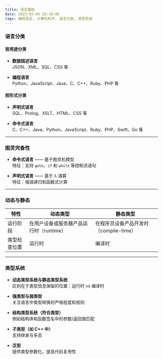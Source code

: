 ```yaml
---
title: 语言基础
date: 2025-05-04 20:10:06
tags: 编程语言, 计算机科学, 语言分类, 类型系统
---
```

<!-- more -->
### 语言分类

#### 按用途分类

- **数据描述语言**  
  JSON、XML、SQL、CSS 等

- **编程语言**  
  Python、JavaScript、Java、C、C++、Ruby、PHP 等

#### 按形式分类

- **声明式语言**  
  SQL、Prolog、XSLT、HTML、CSS 等

- **命令式语言**  
  C、C++、Java、Python、JavaScript、Ruby、PHP、Swift、Go 等

---

### 图灵完备性

- **命令式语言** —— 基于图灵机模型  
  特征：支持 `goto`、`if` 和 `while` 等控制流语句

- **声明式语言** —— 基于 λ 演算  
  特征：强调递归和函数式计算

---

### 动态与静态

| 特性       | 动态类型                           | 静态类型                        |
|------------|----------------------------------|--------------------------------|
| 运行阶段   | 在用户设备或服务器产品运行时（runtime） | 在程序员设备产品开发时（compile-time） |
| 类型检查位置 | 运行时                            | 编译时                         |

---

### 类型系统

- **动态类型系统与静态类型系统**  
  区别在于类型信息保留的位置：运行时 vs 编译时

- **强类型与弱类型**  
  关注语言中类型转换的严格程度和规则

- **结构类型系统（符合类型）**  
  例如结构体和函数签名中的参数/返回值匹配

- **子类型（如 C++ 中）**  
  支持继承与多态

- **泛型**  
  提供类型参数化，提高代码复用性

